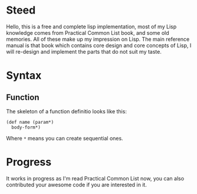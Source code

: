 # Steed
Hello, this is a free and complete lisp implementation, most of my Lisp knowledge comes from Practical Common List book,
and some old memories. All of these make up my impression on Lisp.
The main reference manual is that book which contains core design and core concepts of Lisp,
I will re-design and implement the parts that do not suit my taste.

# Syntax
## Function
The skeleton of a function definitio looks like this:
```
(def name (param*)
  body-form*)
```
Where `*` means you can create sequential ones.

# Progress
It works in progress as I'm read Practical Common List now, you can also contributed your awesome code if you are interested in it.